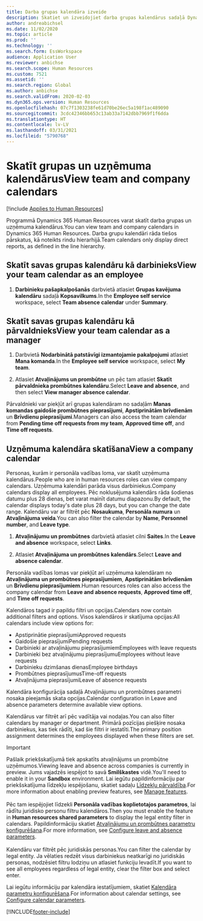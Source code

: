 ```yaml
---
title: Darba grupas kalendāra izveide
description: Skatiet un izveidojiet darba grupas kalendārus sadaļā Dynamics 365 Human Resources.
author: andreabichsel
ms.date: 11/02/2020
ms.topic: article
ms.prod: ''
ms.technology: ''
ms.search.form: EssWorkspace
audience: Application User
ms.reviewer: anbichse
ms.search.scope: Human Resources
ms.custom: 7521
ms.assetid: ''
ms.search.region: Global
ms.author: anbichse
ms.search.validFrom: 2020-02-03
ms.dyn365.ops.version: Human Resources
ms.openlocfilehash: 07c7f1303238fe61d70be26ec5a198f1ac489090
ms.sourcegitcommit: 3cdc42346bb653c13ab33a7142dbb7969f1f6dda
ms.translationtype: HT
ms.contentlocale: lv-LV
ms.lasthandoff: 03/31/2021
ms.locfileid: "5790768"
---
```

# <a name="view-team-and-company-calendars"></a><span data-ttu-id="0d58d-103">Skatīt grupas un uzņēmuma kalendārus</span><span class="sxs-lookup"><span data-stu-id="0d58d-103">View team and company calendars</span></span>

[!include [Applies to Human Resources](../includes/applies-to-hr.md)]

<span data-ttu-id="0d58d-104">Programmā Dynamics 365 Human Resources varat skatīt darba grupas un uzņēmuma kalendārus.</span><span class="sxs-lookup"><span data-stu-id="0d58d-104">You can view team and company calendars in Dynamics 365 Human Resources.</span></span> <span data-ttu-id="0d58d-105">Darba grupu kalendāri rāda tiešos pārskatus, kā noteikts rindu hierarhijā.</span><span class="sxs-lookup"><span data-stu-id="0d58d-105">Team calendars only display direct reports, as defined in the line hierarchy.</span></span>

## <a name="view-your-team-calendar-as-an-employee"></a><span data-ttu-id="0d58d-106">Skatīt savas grupas kalendāru kā darbinieks</span><span class="sxs-lookup"><span data-stu-id="0d58d-106">View your team calendar as an employee</span></span>

1. <span data-ttu-id="0d58d-107">**Darbinieku pašapkalpošanās** darbvietā atlasiet **Grupas kavējuma kalendāru** sadaļā **Kopsavilkums**.</span><span class="sxs-lookup"><span data-stu-id="0d58d-107">In the **Employee self service** workspace, select **Team absence calendar** under **Summary**.</span></span>

## <a name="view-your-team-calendar-as-a-manager"></a><span data-ttu-id="0d58d-108">Skatīt savas grupas kalendāru kā pārvaldnieks</span><span class="sxs-lookup"><span data-stu-id="0d58d-108">View your team calendar as a manager</span></span>

1. <span data-ttu-id="0d58d-109">Darbvietā **Nodarbinātā patstāvīgi izmantojamie pakalpojumi** atlasiet **Mana komanda**.</span><span class="sxs-lookup"><span data-stu-id="0d58d-109">In the **Employee self service** workspace, select **My team**.</span></span>

2. <span data-ttu-id="0d58d-110">Atlasiet **Atvaļinājums un prombūtne** un pēc tam atlasiet **Skatīt pārvaldnieka prombūtnes kalendāru**.</span><span class="sxs-lookup"><span data-stu-id="0d58d-110">Select **Leave and absence**, and then select **View manager absence calendar**.</span></span>

<span data-ttu-id="0d58d-111">Pārvaldnieki var piekļūt arī grupas kalendāram no sadaļām **Manas komandas gaidošie prombūtnes pieprasījumi**, **Apstiprinātām brīvdienām** un **Brīvdienu pieprasījumi**.</span><span class="sxs-lookup"><span data-stu-id="0d58d-111">Managers can also access the team calendar from **Pending time off requests from my team**, **Approved time off**, and **Time off requests**.</span></span> 

## <a name="view-a-company-calendar"></a><span data-ttu-id="0d58d-112">Uzņēmuma kalendāra skatīšana</span><span class="sxs-lookup"><span data-stu-id="0d58d-112">View a company calendar</span></span>

<span data-ttu-id="0d58d-113">Personas, kurām ir personāla vadības loma, var skatīt uzņēmuma kalendārus.</span><span class="sxs-lookup"><span data-stu-id="0d58d-113">People who are in human resources roles can view company calendars.</span></span> <span data-ttu-id="0d58d-114">Uzņēmuma kalendāri parāda visus darbiniekus.</span><span class="sxs-lookup"><span data-stu-id="0d58d-114">Company calendars display all employees.</span></span> <span data-ttu-id="0d58d-115">Pēc noklusējuma kalendārs rāda šodienas datumu plus 28 dienas, bet varat mainīt datumu diapazonu.</span><span class="sxs-lookup"><span data-stu-id="0d58d-115">By default, the calendar displays today's date plus 28 days, but you can change the date range.</span></span> <span data-ttu-id="0d58d-116">Kalendāru var ar filtrēt pēc **Nosaukuma**, **Personāla numura** un **Atvaļinājuma veida**.</span><span class="sxs-lookup"><span data-stu-id="0d58d-116">You can also filter the calendar by **Name**, **Personnel number**, and **Leave type**.</span></span>

1. <span data-ttu-id="0d58d-117">**Atvaļinājumu un prombūtnes** darbvietā atlasiet cilni **Saites**.</span><span class="sxs-lookup"><span data-stu-id="0d58d-117">In the **Leave and absence** workspace, select **Links**.</span></span>

2. <span data-ttu-id="0d58d-118">Atlasiet **Atvaļinājuma un prombūtnes kalendārs**.</span><span class="sxs-lookup"><span data-stu-id="0d58d-118">Select **Leave and absence calendar**.</span></span>

<span data-ttu-id="0d58d-119">Personāla vadības lomas var piekļūt arī uzņēmuma kalendāram no **Atvaļinājuma un prombūtnes pieprasījumiem**, **Apstiprinātām brīvdienām** un **Brīvdienu pieprasījumiem**.</span><span class="sxs-lookup"><span data-stu-id="0d58d-119">Human resources roles can also access the company calendar from **Leave and absence requests**, **Approved time off**, and **Time off requests**.</span></span> 

<span data-ttu-id="0d58d-120">Kalendāros tagad ir papildu filtri un opcijas.</span><span class="sxs-lookup"><span data-stu-id="0d58d-120">Calendars now contain additional filters and options.</span></span> <span data-ttu-id="0d58d-121">Visos kalendāros ir skatījuma opcijas:</span><span class="sxs-lookup"><span data-stu-id="0d58d-121">All calendars include view options for:</span></span>

- <span data-ttu-id="0d58d-122">Apstiprinātie pieprasījumi</span><span class="sxs-lookup"><span data-stu-id="0d58d-122">Approved requests</span></span>
- <span data-ttu-id="0d58d-123">Gaidošie pieprasījumi</span><span class="sxs-lookup"><span data-stu-id="0d58d-123">Pending requests</span></span>
- <span data-ttu-id="0d58d-124">Darbinieki ar atvaļinājumu pieprasījumiem</span><span class="sxs-lookup"><span data-stu-id="0d58d-124">Employees with leave requests</span></span>
- <span data-ttu-id="0d58d-125">Darbinieki bez atvaļinājumu pieprasījumu</span><span class="sxs-lookup"><span data-stu-id="0d58d-125">Employees without leave requests</span></span>
- <span data-ttu-id="0d58d-126">Darbinieku dzimšanas dienas</span><span class="sxs-lookup"><span data-stu-id="0d58d-126">Employee birthdays</span></span>
- <span data-ttu-id="0d58d-127">Prombūtnes pieprasījumus</span><span class="sxs-lookup"><span data-stu-id="0d58d-127">Time-off requests</span></span> 
- <span data-ttu-id="0d58d-128">Atvaļinājuma pieprasījumi</span><span class="sxs-lookup"><span data-stu-id="0d58d-128">Leave of absence requests</span></span>

<span data-ttu-id="0d58d-129">Kalendāra konfigurācija sadaļā Atvaļinājumu un prombūtnes parametri nosaka pieejamās skata opcijas.</span><span class="sxs-lookup"><span data-stu-id="0d58d-129">Calendar configuration in Leave and absence parameters determine available view options.</span></span>

<span data-ttu-id="0d58d-130">Kalendārus var filtrēt arī pēc vadītāja vai nodaļas.</span><span class="sxs-lookup"><span data-stu-id="0d58d-130">You can also filter calendars by manager or department.</span></span> <span data-ttu-id="0d58d-131">Primārā pozīcijas piešķire nosaka darbiniekus, kas tiek rādīti, kad šie filtri ir iestatīti.</span><span class="sxs-lookup"><span data-stu-id="0d58d-131">The primary position assignment determines the employees displayed when these filters are set.</span></span> 

>[!IMPORTANT]
><span data-ttu-id="0d58d-132">Pašlaik priekšskatījumā tiek apskatīts atvaļinājums un prombūtne uzņēmumos.</span><span class="sxs-lookup"><span data-stu-id="0d58d-132">Viewing leave and absence across companies is currently in preview.</span></span> <span data-ttu-id="0d58d-133">Jums vajadzēs iespējot to savā **Smilškastes** vidē.</span><span class="sxs-lookup"><span data-stu-id="0d58d-133">You'll need to enable it in your **Sandbox** environment.</span></span> <span data-ttu-id="0d58d-134">Lai iegūtu papildinformāciju par priekšskatījuma līdzekļu iespējošanu, skatiet sadaļu [Līdzekļu pārvaldība](hr-admin-manage-features.md).</span><span class="sxs-lookup"><span data-stu-id="0d58d-134">For more information about enabling preview features, see [Manage features](hr-admin-manage-features.md).</span></span><br><br>
><span data-ttu-id="0d58d-135">Pēc tam iespējojiet līdzekli **Personāla vadības koplietotajos parametros**, lai rādītu juridisko personu filtru kalendāros.</span><span class="sxs-lookup"><span data-stu-id="0d58d-135">Then you must enable the feature in **Human resources shared parameters** to display the legal entity filter in calendars.</span></span> <span data-ttu-id="0d58d-136">Papildinformāciju skatiet [Atvaļinājumu un prombūtnes parametru konfigurēšana](hr-leave-and-absence-parameters.md).</span><span class="sxs-lookup"><span data-stu-id="0d58d-136">For more information, see [Configure leave and absence parameters](hr-leave-and-absence-parameters.md).</span></span><br><br>
><span data-ttu-id="0d58d-137">Kalendāru var filtrēt pēc juridiskās personas.</span><span class="sxs-lookup"><span data-stu-id="0d58d-137">You can filter the calendar by legal entity.</span></span> <span data-ttu-id="0d58d-138">Ja vēlaties redzēt visus darbiniekus neatkarīgi no juridiskās personas, nodzēsiet filtru lodziņu un atlasiet funkciju Ievadīt.</span><span class="sxs-lookup"><span data-stu-id="0d58d-138">If you want to see all employees regardless of legal entity, clear the filter box and select enter.</span></span> 

<span data-ttu-id="0d58d-139">Lai iegūtu informāciju par kalendāra iestatījumiem, skatiet [Kalendāra parametru konfigurēšana](hr-leave-and-absence-parameters.md?configure-calendar-parameters).</span><span class="sxs-lookup"><span data-stu-id="0d58d-139">For information about calendar settings, see [Configure calendar parameters](hr-leave-and-absence-parameters.md?configure-calendar-parameters).</span></span>



[!INCLUDE[footer-include](../includes/footer-banner.md)]